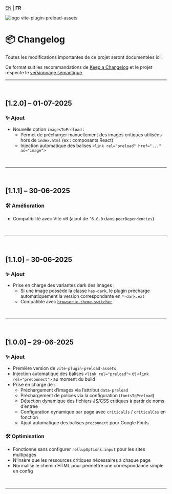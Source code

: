 [EN](../CHANGELOG.md) | **FR**

<div>
  <img src="https://browserux.com/assets/img/logo/logo-vite-plugin-preload-assets.png" alt="logo vite-plugin-preload-assets"/>
</div>

# 📦 Changelog

Toutes les modifications importantes de ce projet seront documentées ici.

Ce format suit les recommandations de [Keep a Changelog](https://keepachangelog.com/fr-1.0.0/)
et le projet respecte le [versionnage sémantique](https://semver.org/lang/fr/).

---

<br>

## [1.2.0] – 01-07-2025

### ✨ Ajout

- Nouvelle option `imagesToPreload` :
  - Permet de précharger manuellement des images critiques utilisées hors de `index.html` (ex : composants React)
  - Injection automatique des balises `<link rel="preload" href="..." as="image">`

<br>

---

<br>

## [1.1.1] – 30-06-2025

### 🛠️ Amélioration

- Compatibilité avec Vite v6 (ajout de `^6.0.0` dans `peerDependencies`)

<br>

---

<br>

## [1.1.0] – 30-06-2025

### ✨ Ajout

- Prise en charge des variantes dark des images :
  - Si une image possède la classe `has-dark`, le plugin précharge automatiquement la version correspondante en `*-dark.ext`
  - Compatible avec [`browserux-theme-switcher`](https://github.com/Effeilo/browserux-theme-switcher)

<br>

---

<br>

## [1.0.0] – 29-06-2025

### ✨ Ajout

- Première version de `vite-plugin-preload-assets`
- Injection automatique des balises `<link rel="preload">` et `<link rel="preconnect">` au moment du build
- Prise en charge de :
  - Préchargement d’images via l’attribut `data-preload`
  - Préchargement de polices via la configuration (`fontsToPreload`)
  - Détection dynamique des fichiers JS/CSS critiques à partir de noms d’entrée
  - Configuration dynamique par page avec `criticalJs` / `criticalCss` en fonction
  - Ajout automatique des balises `preconnect` pour Google Fonts

### 🛠️ Optimisation

- Fonctionne sans configurer `rollupOptions.input` pour les sites multipages
- N’insère que les ressources critiques nécessaires à chaque page
- Normalise le chemin HTML pour permettre une correspondance simple en config

<br>

---
